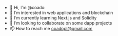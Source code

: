- 👋 Hi, I’m @coado
- 👀 I’m interested in web applications and blockchain
- 🌱 I’m currently learning Next.js and Solidity 
- 💞️ I’m looking to collaborate on some dapp projects
- 📫 How to reach me coadopl@gmail.com

<!---
coado/coado is a ✨ special ✨ repository because its `README.md` (this file) appears on your GitHub profile.
You can click the Preview link to take a look at your changes.
--->
